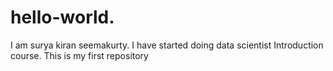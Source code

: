 # hello-world. 
I am surya kiran seemakurty.  I have started doing data scientist Introduction course. 
This is my first repository

